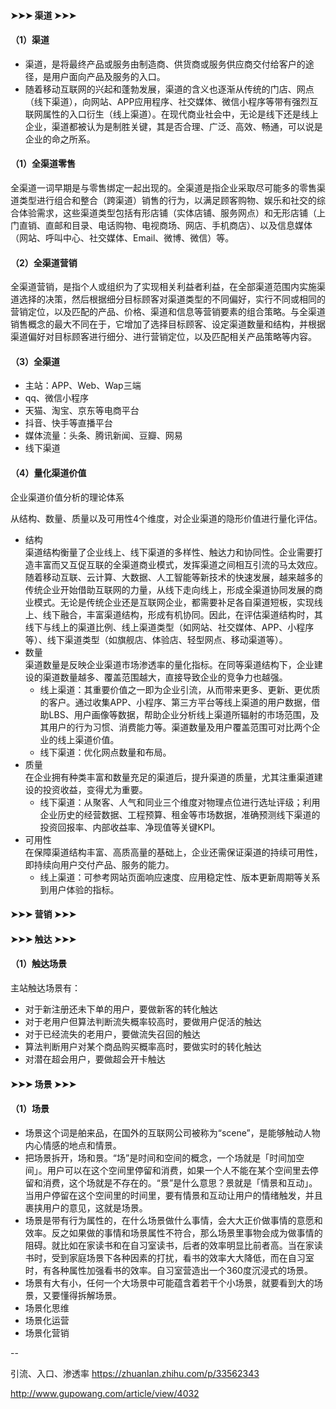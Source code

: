 #### ➤➤➤ 渠道 ➤➤➤
#### （1）渠道
- 渠道，是将最终产品或服务由制造商、供货商或服务供应商交付给客户的途径，是用户面向产品及服务的入口。
- 随着移动互联网的兴起和蓬勃发展，渠道的含义也逐渐从传统的门店、网点（线下渠道），向网站、APP应用程序、社交媒体、微信小程序等带有强烈互联网属性的入口衍生（线上渠道）。在现代商业社会中，无论是线下还是线上企业，渠道都被认为是制胜关键，其是否合理、广泛、高效、畅通，可以说是企业的命之所系。

#### （1）全渠道零售
全渠道一词早期是与零售绑定一起出现的。全渠道是指企业采取尽可能多的零售渠道类型进行组合和整合（跨渠道）销售的行为，以满足顾客购物、娱乐和社交的综合体验需求，这些渠道类型包括有形店铺（实体店铺、服务网点）和无形店铺（上门直销、直邮和目录、电话购物、电视商场、网店、手机商店）、以及信息媒体（网站、呼叫中心、社交媒体、Email、微博、微信）等。

#### （2）全渠道营销
全渠道营销，是指个人或组织为了实现相关利益者利益，在全部渠道范围内实施渠道选择的决策，然后根据细分目标顾客对渠道类型的不同偏好，实行不同或相同的营销定位，以及匹配的产品、价格、渠道和信息等营销要素的组合策略。与全渠道销售概念的最大不同在于，它增加了选择目标顾客、设定渠道数量和结构，并根据渠道偏好对目标顾客进行细分、进行营销定位，以及匹配相关产品策略等内容。

#### （3）全渠道
- 主站：APP、Web、Wap三端
- qq、微信小程序
- 天猫、淘宝、京东等电商平台
- 抖音、快手等直播平台
- 媒体流量：头条、腾讯新闻、豆瓣、网易
- 线下渠道

#### （4）量化渠道价值
企业渠道价值分析的理论体系

从结构、数量、质量以及可用性4个维度，对企业渠道的隐形价值进行量化评估。
- 结构<br>
渠道结构衡量了企业线上、线下渠道的多样性、触达力和协同性。企业需要打造丰富而又互促互联的全渠道商业模式，发挥渠道之间相互引流的马太效应。随着移动互联、云计算、大数据、人工智能等新技术的快速发展，越来越多的传统企业开始借助互联网的力量，从线下走向线上，形成全渠道协同发展的商业模式。无论是传统企业还是互联网企业，都需要补足各自渠道短板，实现线上、线下融合，丰富渠道结构，形成有机协同。因此，在评估渠道结构时，其线下与线上的渠道比例、线上渠道类型（如网站、社交媒体、APP、小程序等）、线下渠道类型（如旗舰店、体验店、轻型网点、移动渠道等）。
- 数量<br>
渠道数量是反映企业渠道市场渗透率的量化指标。在同等渠道结构下，企业建设的渠道数量越多、覆盖范围越大，直接导致企业的竞争力也越强。
    - 线上渠道：其重要价值之一即为企业引流，从而带来更多、更新、更优质的客户。通过收集APP、小程序、第三方平台等线上渠道的用户数据，借助LBS、用户画像等数据，帮助企业分析线上渠道所辐射的市场范围，及其用户的行为习惯、消费能力等。渠道数量及用户覆盖范围可对比两个企业的线上渠道价值。
    - 线下渠道：优化网点数量和布局。
- 质量<br>
在企业拥有种类丰富和数量充足的渠道后，提升渠道的质量，尤其注重渠道建设的投资收益，变得尤为重要。
    - 线下渠道：从聚客、人气和同业三个维度对物理点位进行选址评级；利用企业历史的经营数据、工程预算、租金等市场数据，准确预测线下渠道的投资回报率、内部收益率、净现值等关键KPI。
- 可用性<br>
在保障渠道结构丰富、高质高量的基础上，企业还需保证渠道的持续可用性，即持续向用户交付产品、服务的能力。
    - 线上渠道：可参考网站页面响应速度、应用稳定性、版本更新周期等关系到用户体验的指标。

#### ➤➤➤ 营销 ➤➤➤

#### ➤➤➤ 触达 ➤➤➤
#### （1）触达场景
主站触达场景有：
- 对于新注册还未下单的用户，要做新客的转化触达
- 对于老用户但算法判断流失概率较高时，要做用户促活的触达
- 对于已经流失的老用户，要做流失召回的触达
- 算法判断用户对某个商品购买概率高时，要做实时的转化触达
- 对潜在超会用户，要做超会开卡触达

#### ➤➤➤ 场景 ➤➤➤
#### （1）场景
- 场景这个词是舶来品，在国外的互联网公司被称为“scene”，是能够触动人物内心情感的地点和情景。
- 把场景拆开，场和景。“场”是时间和空间的概念，一个场就是「时间加空间」。用户可以在这个空间里停留和消费，如果一个人不能在某个空间里去停留和消费，这个场就是不存在的。“景”是什么意思？景就是「情景和互动」。当用户停留在这个空间里的时间里，要有情景和互动让用户的情绪触发，并且裹挟用户的意见，这就是场景。
- 场景是带有行为属性的，在什么场景做什么事情，会大大正价做事情的意愿和效率。反之如果做的事情和场景属性不符合，那么场景里事物会成为做事情的阻碍。就比如在家读书和在自习室读书，后者的效率明显比前者高。当在家读书时，受到家庭场景下各种因素的打扰，看书的效率大大降低，而在自习室时，有各种属性加强看书的效率。自习室营造出一个360度沉浸式的场景。
- 场景有大有小，任何一个大场景中可能蕴含着若干个小场景，就要看到大的场景，又要懂得拆解场景。
- 场景化思维
- 场景化运营
- 场景化营销



--

引流、入口、渗透率
https://zhuanlan.zhihu.com/p/33562343

http://www.gupowang.com/article/view/4032

